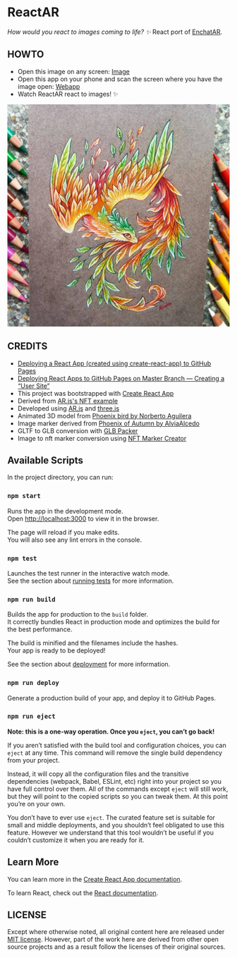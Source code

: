 # ReactAR
_How would you react to images coming to life? :sparkles:_
React port of [EnchatAR](https://github.com/HEXcube/EnchantAR).

HOWTO
-----
 - Open this image on any screen: [Image](https://github.com/HEXcube/EnchantAR/raw/master/assets/markers/phoenix-of-autumn.jpg)
 - Open this app on your phone and scan the screen where you have the image open: [Webapp](https://hexcube.github.io/ReactAR/)
 - Watch ReactAR react to images! :sparkles:

 ![Phoenix of Autumn](https://github.com/HEXcube/EnchantAR/raw/master/assets/markers/phoenix-of-autumn.jpg)

CREDITS
-------
- [Deploying a React App (created using create-react-app) to GitHub Pages](https://github.com/gitname/react-gh-pages)
- [Deploying React Apps to GitHub Pages on Master Branch — Creating a “User Site”](https://medium.com/swlh/deploying-react-apps-to-github-pages-on-master-branch-creating-a-user-site-bc96c2a37dc8)
- This project was bootstrapped with [Create React App](https://github.com/facebook/create-react-app)
- Derived from [AR.js's NFT example](https://github.com/AR-js-org/AR.js/blob/3.2.1/three.js/examples/nft.html)
- Developed using [AR.js](https://github.com/AR-js-org/AR.js) and [three.js](https://threejs.org)
- Animated 3D model from [Phoenix bird by Norberto Aguilera](https://sketchfab.com/3d-models/phoenix-bird-844ba0cf144a413ea92c779f18912042)
- Image marker derived from [Phoenix of Autumn by AlviaAlcedo](https://deviantart.com/alviaalcedo/art/Phoenix-of-autumn-702563565)
- GLTF to GLB conversion with [GLB Packer](https://glb-packer.glitch.me)
- Image to nft marker conversion using [NFT Marker Creator](https://carnaux.github.io/NFT-Marker-Creator/)


## Available Scripts

In the project directory, you can run:

### `npm start`

Runs the app in the development mode.<br />
Open [http://localhost:3000](http://localhost:3000) to view it in the browser.

The page will reload if you make edits.<br />
You will also see any lint errors in the console.

### `npm test`

Launches the test runner in the interactive watch mode.<br />
See the section about [running tests](https://facebook.github.io/create-react-app/docs/running-tests) for more information.

### `npm run build`

Builds the app for production to the `build` folder.<br />
It correctly bundles React in production mode and optimizes the build for the best performance.

The build is minified and the filenames include the hashes.<br />
Your app is ready to be deployed!

See the section about [deployment](https://facebook.github.io/create-react-app/docs/deployment) for more information.

### `npm run deploy`

Generate a production build of your app, and deploy it to GitHub Pages.

### `npm run eject`

**Note: this is a one-way operation. Once you `eject`, you can’t go back!**

If you aren’t satisfied with the build tool and configuration choices, you can `eject` at any time. This command will remove the single build dependency from your project.

Instead, it will copy all the configuration files and the transitive dependencies (webpack, Babel, ESLint, etc) right into your project so you have full control over them. All of the commands except `eject` will still work, but they will point to the copied scripts so you can tweak them. At this point you’re on your own.

You don’t have to ever use `eject`. The curated feature set is suitable for small and middle deployments, and you shouldn’t feel obligated to use this feature. However we understand that this tool wouldn’t be useful if you couldn’t customize it when you are ready for it.

## Learn More

You can learn more in the [Create React App documentation](https://facebook.github.io/create-react-app/docs/getting-started).

To learn React, check out the [React documentation](https://reactjs.org/).


LICENSE
-------
Except where otherwise noted, all original content here are released under [MIT license](https://opensource.org/licenses/MIT). However, part of the work here are derived from other open source projects and as a result
follow the licenses of their original sources.
